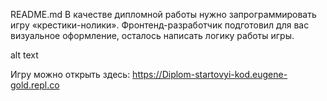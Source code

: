 README.md
В качестве дипломной работы нужно запрограммировать игру «крестики-нолики». Фронтенд-разработчик подготовил для вас визуальное оформление, осталось написать логику работы игры.

alt text

Игру можно открыть здесь: https://Diplom-startovyi-kod.eugene-gold.repl.co
